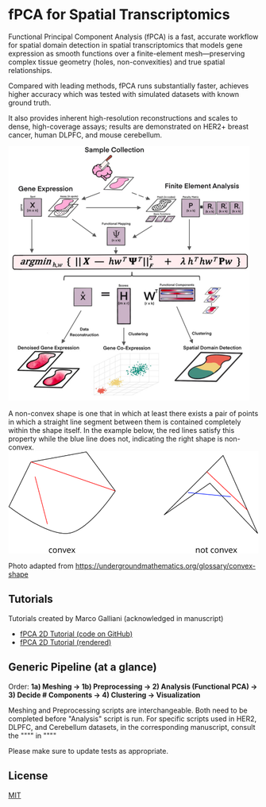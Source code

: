 # fPCA for Spatial Transcriptomics

Functional Principal Component Analysis (fPCA) is a fast, accurate workflow for spatial domain detection in spatial transcriptomics that models gene expression as smooth functions over a finite-element mesh—preserving complex tissue geometry (holes, non-convexities) and true spatial relationships. 
 
Compared with leading methods, fPCA runs substantially faster, achieves higher accuracy which was tested with simulated datasets with known ground truth.

It also provides inherent high-resolution reconstructions and scales to dense, high-coverage assays; results are demonstrated on HER2+ breast cancer, human DLPFC, and mouse cerebellum. 
 

![fPCA Overview](README_images/ST_Method_Overview_Vertical.png)

A non-convex shape is one that in which at least there exists a pair of points in which a straight line segment between them is contained completely within the shape itself. In the example below, the red lines satisfy this property while the blue line does not, indicating the right shape is non-convex.
![Convexity and Non-Convexity Example](README_images/convex.png)

Photo adapted from https://undergroundmathematics.org/glossary/convex-shape




## Tutorials

Tutorials created by Marco Galliani (acknowledged in manuscript)
- [fPCA 2D Tutorial (code on GitHub)](https://github.com/Drew4495/ST-lens/blob/main/Tutorials/fPCA_2D.html)  
- [fPCA 2D Tutorial (rendered)](https://htmlpreview.github.io/?https://raw.githubusercontent.com/Drew4495/ST-lens/main/Tutorials/fPCA_2D.html)




## Generic Pipeline (at a glance)

Order: **1a) Meshing → 1b) Preprocessing → 2) Analysis (Functional PCA) → 3) Decide # Components → 4) Clustering → Visualization**

Meshing and Preprocessing scripts are interchangeable. Both need to be completed before "Analysis" script is run.
For specific scripts used in HER2, DLPFC, and Cerebellum datasets, in the corresponding manuscript, consult the """" in """"


Please make sure to update tests as appropriate.

## License

[MIT](https://choosealicense.com/licenses/mit/)
